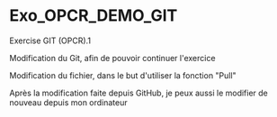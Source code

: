 # Exo_OPCR_DEMO_GIT
Exercise GIT (OPCR).1 

Modification du Git, afin de pouvoir continuer l'exercice

Modification du fichier, dans le but d'utiliser la fonction "Pull" 

Après la modification faite depuis GitHub, je peux aussi le modifier de nouveau depuis mon ordinateur

